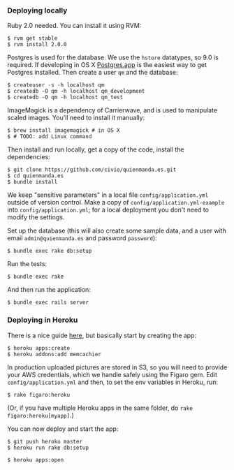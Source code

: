 ### Deploying locally

Ruby 2.0 needed. You can install it using RVM:
 
    $ rvm get stable
    $ rvm install 2.0.0
    
Postgres is used for the database. We use the `hstore` datatypes, so 9.0 is required. If developing in OS X [Postgres.app](http://postgresapp.com) is the easiest way to get Postgres installed. Then create a user `qm` and the database:
 
    $ createuser -s -h localhost qm
    $ createdb -O qm -h localhost qm_development
    $ createdb -O qm -h localhost qm_test

ImageMagick is a dependency of Carrierwave, and is used to manipulate scaled images. You'll need to install it manually:

    $ brew install imagemagick # in OS X
    $ # TODO: add Linux command

Then install and run locally, get a copy of the code, install the dependencies:
 
    $ git clone https://github.com/civio/quienmanda.es.git
    $ cd quienmanda.es
    $ bundle install

We keep "sensitive parameters" in a local file `config/application.yml` outside of version control. Make a copy of `config/application.yml-example` into `config/application.yml`; for a local deployment you don't need to modify the settings.

Set up the database (this will also create some sample data, and a user with email `admin@quienmanda.es` and password `password`):

    $ bundle exec rake db:setup

Run the tests:

    $ bundle exec rake

And then run the application:

    $ bundle exec rails server

### Deploying in Heroku

There is a nice guide [here][1], but basically start by creating the app:
 
    $ heroku apps:create
    $ heroku addons:add memcachier

[1]: https://devcenter.heroku.com/articles/rails4-getting-started

In production uploaded pictures are stored in S3, so you will need to provide your AWS credentials, which we handle safely using the Figaro gem. Edit `config/application.yml` and then, to set the env variables in Heroku, run:

    $ rake figaro:heroku

(Or, if you have multiple Heroku apps in the same folder, do `rake figaro:heroku[myapp]`.)

You can now deploy and start the app:

    $ git push heroku master
    $ heroku run rake db:setup

    $ heroku apps:open
